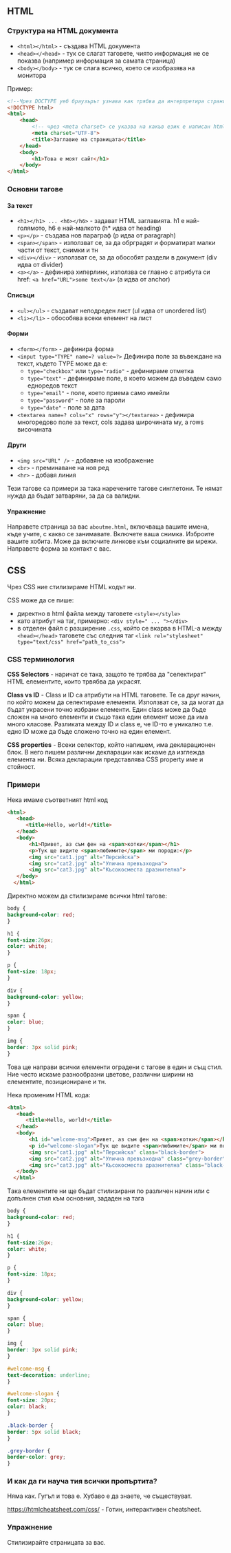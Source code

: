 ## HTML 
### Структура на HTML документа
- `<html></html>` - създава HTML документа
- `<head></<head>` - тук се слагат таговете, чиято информация не се показва (например информация за самата страница)
- `<body></body>` - тук се слага всичко, което се изобразява на монитора

Пример: 
```html
<!--Чрез DOCTYPE уеб браузърът узнава как трябва да интерпретира страницата, като взима предвид версията на използвания език-->
<!DOCTYPE html> 
<html>
    <head>
        <!-- чрез <meta charset> се указва на какъв език е написан html документа -->
        <meta charset="UTF-8">
        <title>Заглавие на страницата</title>
    </head>
    <body>
        <h1>Това е моят сайт</h1>
    </body>
</html>
```
### Основни тагове
#### За текст
- `<h1></h1> ... <h6></h6>` - задават HTML заглавията. h1 е най-голямото, h6 е най-малкото (h* идва от heading)
- `<p></p>` - създава нов параграф (p идва от paragraph)
- `<span></span>` - използват се, за да oбрградят и форматират малки части от текст, снимки и тн
- `<div></div>` - използват се, за да обособят раздели в документ (div идва от divider)
- `<a></a>` - дефинира хиперлинк, използва се главно с атрибута си href: `<a href="URL">some text</a>` (a идва от anchor)
#### Списъци 
- `<ul></ul>` - създават неподреден лист (ul идва от unordered list)
- `<li></li>` - обособява всеки елемент на лист
#### Форми
- `<form></form>` - дефинира форма
- `<input type="TYPE" name=? value=?>` Дефинира поле за въвеждане на текст, където TYPE може да е: 
  - `type="checkbox"` или `type="radio"` - дефинираме отметка
  - `type="text"` - дефинираме поле, в което можем да въведем само едноредов текст
  - `type="email"` - поле, което приема само имейли
  - `type="password"` - поле за пароли
  - `type="date"` - поле за дата
- `<textarea name=? cols="x" rows="y"></textarea>` - дефинира многоредово поле за текст, cols задава широчината му, а rows височината
#### Други
- `<img src="URL" />` - добавяне на изображение
- `<br>` - преминаване на нов ред
- `<hr>` - добавя линия 

Тези тагове са примери за така наречените тагове синглетони. Те нямат нужда да бъдат затваряни, за да са валидни.

#### Упражнение
Направете страница за вас `aboutme.html`, включваща вашите имена, къде учите, с какво се занимавате. Включете ваша снимка. Изброите вашите хобита. Може да включите линкове към социалните ви мрежи. Направете форма за контакт с вас.


## CSS

Чрез CSS ние стилизираме HTML кодът ни. 

CSS може да се пише: 
- директно в html файла между таговете `<style></style>` 
- като атрибут на таг, примерно: `<div style=" ... "></div>`
- в отделен файл с разширение `.css`, който се вкарва в HTML-а между `<head></head>` таговете със следния таг `<link rel="stylesheet" type="text/css" href="path_to_css">`

### CSS терминология

**CSS Selectors** - наричат се така, защото те трябва да "селектират" HTML елементите, които трвябва да украсят. 

**Class vs ID** - Class и ID са атрибути на HTML таговете. Те са друг начин, по който можем да селектираме елементи. Използват се, за да могат да бъдат украсени точно избрани елементи. Един class може да бъде сложен на много елементи и също така един елемент може да има много класове. Разликата между ID и class е, че ID-то е уникално т.е. едно ID може да бъде сложено точно на един елемент. 

**CSS properties** - Всеки селектор, който напишем, има декларационен блок. В него пишем различни декларации как искаме да изглежда елемента ни. Всяка декларации представлява CSS property име и стойност.

### Примери

Нека имаме съответният html код
```HTML
<html>
   <head>
      <title>Hello, world!</title>
   </head>
   <body>
       <h1>Привет, аз съм фен на <span>котки</span></h1>
       <p>Тук ще видите <span>любимите</span> ми породи:</p>
       <img src="cat1.jpg" alt="Персийска">
       <img src="cat2.jpg" alt="Улична превъзходна">
       <img src="cat3.jpg" alt="Късокосместа дразнителна">
   </body>
  </html>
```

Директно можем да стилизираме всички html тагове:

```CSS
body {
background-color: red;
}

h1 {
font-size:26px;
color: white;
}

p {
font-size: 18px;
}

div {
background-color: yellow;
}

span {
color: blue;
}

img {
border: 3px solid pink;
}
```

Това ще направи всички елементи оградени с тагове в един и същ стил. Ние често искаме разнообразни цветове, различни ширини на елементите, позициониране и тн.

Нека променим HTML кода:
```HTML
<html>
   <head>
      <title>Hello, world!</title>
   </head>
   <body>
       <h1 id="welcome-msg">Привет, аз съм фен на <span>котки</span></h1>
       <p id="welcome-slogan">Тук ще видите <span>любимите</span> ми породи:</p>
       <img src="cat1.jpg" alt="Персийска" class="black-border">
       <img src="cat2.jpg" alt="Улична превъзходна" class="grey-border">
       <img src="cat3.jpg" alt="Късокосместа дразнителна" class="black-border">
   </body>
  </html>
```
Tака елементите ни ще бъдат стилизирани по различен начин или с допълнен стил към основния, зададен на тага

```CSS
body {
background-color: red;
}

h1 {
font-size:26px;
color: white;
}

p {
font-size: 18px;
}

div {
background-color: yellow;
}

span {
color: blue;
}

img {
border: 3px solid pink;
}

#welcome-msg {
text-decoration: underline;
}

#welcome-slogan {
font-size: 20px;
color: black;
}

.black-border {
border: 5px solid black;
}

.grey-border {
border-color: grey;
}

```

### И как да ги науча тия всички пропъртита?
Няма как. Гугъл и това е. Хубаво е да знаете, че съществуват. 

https://htmlcheatsheet.com/css/ - Готин, интерактивен cheatsheet.

### Упражнение

Стилизирайте страницата за вас.
